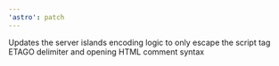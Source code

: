 ```yaml
---
'astro': patch
---
```


Updates the server islands encoding logic to only escape the script tag ETAGO delimiter and opening HTML comment syntax
